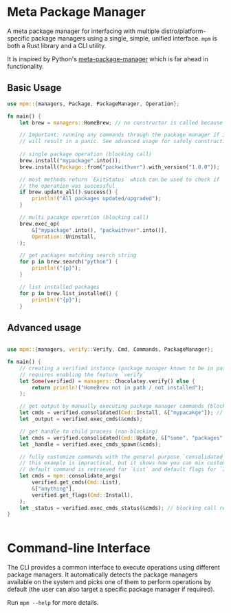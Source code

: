 # Meta Package Manager

A meta package manager for interfacing with multiple distro/platform-specific
package managers using a single, simple, unified interface. `mpm` is both a
Rust library and a CLI utility.

It is inspired by Python's
[meta-package-manager](https://github.com/kdeldycke/meta-package-manager) which is far
ahead in functionality.

## Basic Usage

```rust
use mpm::{managers, Package, PackageManager, Operation};

fn main() {
    let brew = managers::HomeBrew; // no constructor is called because it's a unit struct

    // Important: running any commands through the package manager if it is not in path/not installed
    // will result in a panic. See advanced usage for safely constructing verified instances.
    
    // single package operation (blocking call)
    brew.install("mypackage".into());
    brew.install(Package::from("packwithver").with_version("1.0.0"));

    // most methods return `ExitStatus` which can be used to check if
    // the operation was successful
    if brew.update_all().success() {
        println!("All packages updated/upgraded");
    }

    // multi pacakge operation (blocking call)
    brew.exec_op(
        &["mypackage".into(), "packwithver".into()],
        Operation::Uninstall,
    );

    // get packages matching search string
    for p in brew.search("python") {
        println!("{p}");
    }

    // list installed packages
    for p in brew.list_installed() {
        println!("{p}");
    }
```

## Advanced usage
```rust

use mpm::{managers, verify::Verify, Cmd, Commands, PackageManager};

fn main() {
    // creating a verified instance (package manager known to be in path/installed)
    // requires enabling the feature `verify`
    let Some(verified) = managers::Chocolatey.verify() else {
        return println!("HomeBrew not in path / not installed");
    };

    // get output by manually executing package manager commands (blocking call)
    let cmds = verified.consolidated(Cmd::Install, &["mypacakge"]); // gets appropriate Install command and flags
    let _output = verified.exec_cmds(&cmds);

    // get handle to child process (non-blocking)
    let cmds = verified.consolidated(Cmd::Update, &["some", "packages", "--quiet"]); // flags can also be included
    let _handle = verified.exec_cmds_spawn(&cmds);

    // fully customize commands with the general purpose `consolidated_args` fn
    // this example is impractical, but it shows how you can mix custom commands with default ones
    // default command is retrieved for `List` and default flags for `Install`
    let cmds = mpm::consolidate_args(
        verified.get_cmds(Cmd::List),
        &["anything"],
        verified.get_flags(Cmd::Install),
    );
    let _status = verified.exec_cmds_status(&cmds); // blocking call returns ExitStatus
}
  
```

# Command-line Interface

The CLI provides a common interface to execute operations using different
package managers. It automatically detects the package managers available on the
system and picks one of them to perform operations by default (the user can also
target a specific package manager if required).

Run `mpm --help` for more details.
